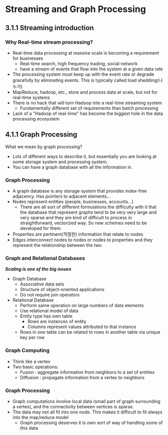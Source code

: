 # Streaming and Graph Processing

## 3.1.1 Streaming introduction

### Why Real-time stream processing?

- Real-time data processing at massive scale is becoming a requirement for businesses
  - Real-time search, high frequency trading, social network
  - have a stream of events that flow into the system at a given data rate
- The processing system must keep up with the event rate or degrade gracefully by eliminating events. This is typically called load shedding(나누기)
- MapReduce, hadoop, etc., store and process data at scale, but not for real-time systems
- There is no hack that will turn Hadoop into a real-time streaming system
  - Fundamentally different set of requirements than batch processing
- Lack of a "Hadoop of real-time" has become the biggest hole in the data processing ecosystem

## 4.1.1 Graph Processing

What we mean by graph processing? 

- Lots of different ways to describe it, but essentially you are looking at some storage system and processing system.
- You can have a graph database with all the information in.

### Graph Processing

- A graph database is any storage system that provides index-free adjacency. Has pointers to adjacent elements...
- Nodes represent entities (people, businesses, accounts...)
  - There are all sort of different formulations the difficulty with it that the database that represent graphs tend to be very very large and very sparse and they are kind of difficult to process in straightforward, vectorized way. So new schemes need to be developed for them
- Properties are pertinent(적절한) information that relate to nodes
- Edges interconnect nodes to nodes or nodes to properties and they represent the relationship between the two

### Graph and Relational Databases

***Scaling is one of the big issues***

- Graph Database
  - Associative data sets
  - Structure of object-oriented applications
  - Do not require join operators
- Relational Database
  - Perform same operation on large numbers of data elements
  - Use relational model of data
  - Entity type has own table
    - Rows are instances of entity
    - Columns represent values attributed to that instance
  - Rows in one table can be related to rows in another table via unique key per row

### Graph Computing

- Think like a vertex
- Two basic operations:
  - Fusion : aggregate information from neighbors to a set of entities
  - Diffusion : propagate information from a vertex to neighbors

### Graph Processing

- Graph computations involve local data (small part of graph surrounding a vertex), and the connectivity between vertices is sparse.
- The data may not all fit into one node. This makes it difficult to fit always into the map/reduce model
  - Graph processing deserves it is own sort of way of handling some of this data